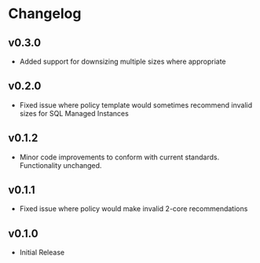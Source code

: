 # Changelog

## v0.3.0

- Added support for downsizing multiple sizes where appropriate

## v0.2.0

- Fixed issue where policy template would sometimes recommend invalid sizes for SQL Managed Instances

## v0.1.2

- Minor code improvements to conform with current standards. Functionality unchanged.

## v0.1.1

- Fixed issue where policy would make invalid 2-core recommendations

## v0.1.0

- Initial Release
